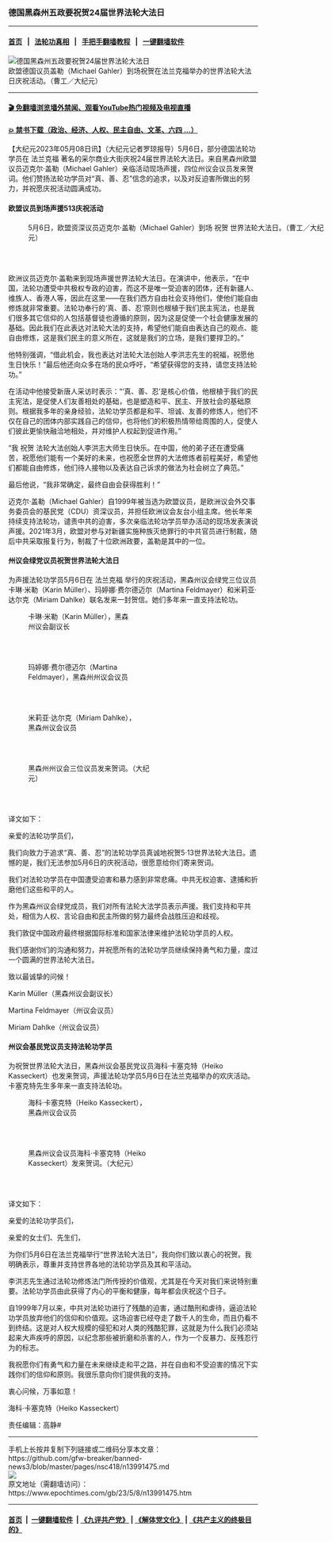 ### 德国黑森州五政要祝贺24届世界法轮大法日
------------------------

#### [首页](https://github.com/gfw-breaker/banned-news3/blob/master/README.md) &nbsp;&nbsp;|&nbsp;&nbsp; [法轮功真相](https://github.com/begood0513/basic/blob/master/README.md)  &nbsp;&nbsp;|&nbsp;&nbsp; [手把手翻墙教程](https://github.com/gfw-breaker/guides/wiki)  &nbsp;&nbsp;|&nbsp;&nbsp; [一键翻墙软件](https://github.com/gfw-breaker/nogfw/blob/master/README.md)  



<div><img alt="德国黑森州五政要祝贺24届世界法轮大法日" class="attachment-djy_600_400 size-djy_600_400 wp-post-image" src="https://i.epochtimes.com/assets/uploads/2023/05/id13991563-fd69e31dcb175107ca998241db211d78-600x400.jpg"/>
<div class="caption">
 欧盟德国议员盖勒（Michael Gahler）到场祝贺在法兰克福举办的世界法轮大法日庆祝活动。（曹工／大纪元）
</div></div><hr/>

#### [ 🎬  免翻墙浏览墙外禁闻、观看YouTube热门视频及电视直播](https://github.com/gfw-breaker/HelloWorld)

#### [ 💥  禁书下载（政治、经济、人权、民主自由、文革、六四 ...）](https://github.com/gfw-breaker/books/blob/master/README.md)

<div><p>
 【大纪元2023年05月08日讯】（大纪元记者罗琼报导）5月6日，部分德国法轮功学员在
 <ok href="https://www.epochtimes.com/gb/tag/%E6%B3%95%E5%85%B0%E5%85%8B%E7%A6%8F.html">
  法兰克福
 </ok>
 著名的采尔商业大街庆祝24届世界法轮大法日。来自黑森州欧盟议员迈克尔‧盖勒（Michael Gahler）亲临活动现场声援，四位州议会议员发来贺词。他们赞扬法轮功学员对“真、善、忍”信念的追求，以及对反迫害所做出的努力，并祝愿庆祝活动圆满成功。
</p>
<h4>
 欧盟议员到场声援513庆祝活动
</h4>
<figure aria-describedby="caption-attachment-13991564" class="wp-caption aligncenter" id="attachment_13991564" style="width: 600px">
 <ok href="https://i.epochtimes.com/assets/uploads/2023/05/id13991564-16e24c95df54c0355432f5c10e1f1283.jpg" target="_blank">
  <img alt="" class="size-large wp-image-13991564" src="https://i.epochtimes.com/assets/uploads/2023/05/id13991564-16e24c95df54c0355432f5c10e1f1283-600x400.jpg"/>
 </ok>
 <br/><figcaption class="wp-caption-text" id="caption-attachment-13991564">
  5月6日，欧盟资深议员迈克尔‧盖勒（Michael Gahler）到场
  <ok href="https://www.epochtimes.com/gb/tag/%E7%A5%9D%E8%B4%BA.html">
   祝贺
  </ok>
  世界法轮大法日。（曹工／大纪元）
 </figcaption><br/>
</figure><br/>
<p>
 欧洲议员迈克尔‧盖勒来到现场声援世界法轮大法日。在演讲中，他表示，“在中国，法轮功遭受中共极权专政的迫害，而这不是唯一受迫害的团体，还有新疆人、维族人、香港人等，因此在这里——在我们西方自由社会支持他们，使他们能自由修炼就非常重要。法轮功奉行的‘真、善、忍’原则也根植于我们民主宪法，也是我们很多其它信仰的人包括基督徒也遵循的原则，因为这是促使一个社会健康发展的基础。因此我们在此表达对法轮大法的支持，希望他们能自由表达自己的观点、能自由修炼，这是我们民主的意义所在，这就是我们的立场，是我们要捍卫的。”
</p>
<p>
 他特别强调，“借此机会，我也表达对法轮大法创始人李洪志先生的祝福，祝愿他生日快乐！”最后他还向众多在场的民众呼吁，“希望获得您的支持，请您支持法轮功。”
</p>
<p>
 在活动中他接受新唐人采访时表示：“‘真、善、忍’是核心价值，他根植于我们的民主宪法，是促使人们友善相处的基础，也是塑造和平、民主、开放社会的基础原则。根据我多年的亲身经验，法轮功学员都是和平、坦诚、友善的修炼人，他们不仅在自己的团体内部实践自己的信仰，也将他们的积极热情带给周围的人，促使人们彼此更愉快融洽地相处，并对维护人权起到促进作用。”
</p>
<p>
 “我
 <ok href="https://www.epochtimes.com/gb/tag/%E7%A5%9D%E8%B4%BA.html">
  祝贺
 </ok>
 法轮大法创始人李洪志大师生日快乐。在中国，他的弟子还在遭受痛苦，祝愿他们能有一个美好的未来，也祝愿全世界的大法修炼者前程美好，希望他们都能自由修炼，他们待人接物以及表达自己诉求的做法为社会树立了典范。”
</p>
<p>
 最后他说，“我非常确定，最终自由会获得胜利！”
</p>
<p>
 迈克尔‧盖勒（Michael Gahler）自1999年被当选为欧盟议员，是欧洲议会外交事务委员会的基民党（CDU）资深议员，并担任欧洲议会友台小组主席。他长年来持续支持法轮功，谴责中共的迫害，多次亲临法轮功学员举办活动的现场发表演说声援。2021年3月，欧盟对参与对新疆实施种族灭绝罪行的中共官员进行制裁，随后中共采取报复行为，制裁了十位欧洲政要，盖勒是其中的一位。
</p>
<h4>
 州议会绿党议员祝贺世界法轮大法日
</h4>
<p>
 为声援法轮功学员5月6日在
 <ok href="https://www.epochtimes.com/gb/tag/%E6%B3%95%E5%85%B0%E5%85%8B%E7%A6%8F.html">
  法兰克福
 </ok>
 举行的庆祝活动，黑森州议会绿党三位议员卡琳‧米勒（Karin Müller）、玛婷娜‧费尔德迈尔（Martina Feldmayer）和米莉亚‧达尔克（Miriam Dahlke）联名发来一封贺信。她们多年来一直支持法轮功。
</p>
<figure aria-describedby="caption-attachment-13991547" class="wp-caption aligncenter" id="attachment_13991547" style="width: 214px">
 <ok href="https://i.epochtimes.com/assets/uploads/2023/05/id13991547-karin_abgeordentenwatsch.jpg" target="_blank">
  <img alt="" class="wp-image-13991547" src="https://i.epochtimes.com/assets/uploads/2023/05/id13991547-karin_abgeordentenwatsch.jpg"/>
 </ok>
 <br/><figcaption class="wp-caption-text" id="caption-attachment-13991547">
  卡琳‧米勒（Karin Müller），黑森州议会副议长
 </figcaption><br/>
</figure><br/>
<figure aria-describedby="caption-attachment-13991540" class="wp-caption aligncenter" id="attachment_13991540" style="width: 214px">
 <ok href="https://i.epochtimes.com/assets/uploads/2023/05/id13991540-Martina-Feldmayer.jpg" target="_blank">
  <img alt="" class="wp-image-13991540" src="https://i.epochtimes.com/assets/uploads/2023/05/id13991540-Martina-Feldmayer.jpg"/>
 </ok>
 <br/><figcaption class="wp-caption-text" id="caption-attachment-13991540">
  玛婷娜‧费尔德迈尔（Martina Feldmayer），黑森州州议会议员
 </figcaption><br/>
</figure><br/>
<figure aria-describedby="caption-attachment-13991542" class="wp-caption aligncenter" id="attachment_13991542" style="width: 224px">
 <ok href="https://i.epochtimes.com/assets/uploads/2023/05/id13991542-kpp_2557-edit-edit_screen.jpg" target="_blank">
  <img alt="" class="wp-image-13991542" src="https://i.epochtimes.com/assets/uploads/2023/05/id13991542-kpp_2557-edit-edit_screen.jpg"/>
 </ok>
 <br/><figcaption class="wp-caption-text" id="caption-attachment-13991542">
  米莉亚‧达尔克（Miriam Dahlke），黑森州议会议员
 </figcaption><br/>
</figure><br/>
<p>
</p>
<figure aria-describedby="caption-attachment-13991490" class="wp-caption aligncenter" id="attachment_13991490" style="width: 260px">
 <ok href="https://i.epochtimes.com/assets/uploads/2023/05/id13991490-57e0819eaf4c8afae4ab21e9e7460a38.jpg" target="_blank">
  <img alt="" class="wp-image-13991490" src="https://i.epochtimes.com/assets/uploads/2023/05/id13991490-57e0819eaf4c8afae4ab21e9e7460a38.jpg"/>
 </ok>
 <br/><figcaption class="wp-caption-text" id="caption-attachment-13991490">
  黑森州州议会三位议员发来贺词。（大纪元）
 </figcaption><br/>
</figure><br/>
<p>
 译文如下：
</p>
<p>
 亲爱的法轮功学员们，
</p>
<p>
 我们向致力于追求“真、善、忍”的法轮功学员真诚地祝贺5‧13世界法轮大法日。遗憾的是，我们无法参加5月6日的庆祝活动，很愿意给你们寄来贺词。
</p>
<p>
 我们对法轮功学员在中国遭受迫害和暴力感到非常悲痛。中共无权迫害、逮捕和折磨他们这些和平的人。
</p>
<p>
 作为黑森州议会绿党成员，我们对所有法轮大法学员表示声援。我们支持和平共处，相信为人权、言论自由和民主所做的努力最终会战胜压迫和歧视。
</p>
<p>
 我们敦促中国政府最终根据国际标准和国家法律来维护法轮功学员的人权。
</p>
<p>
 我们感谢你们的沟通和努力，并祝愿所有的法轮功学员继续保持勇气和力量，度过一个圆满的世界法轮大法日。
</p>
<p>
 致以最诚挚的问候！
</p>
<p>
 Karin Müller（黑森州议会副议长）
</p>
<p>
 Martina Feldmayer（州议会议员）
</p>
<p>
 Miriam Dahlke（州议会议员）
</p>
<h4>
 州议会基民党议员支持法轮功学员
</h4>
<p>
 为祝贺世界法轮大法日，黑森州议会基民党议员海科‧卡塞克特（Heiko Kasseckert）也发来贺词，声援法轮功学员5月6日在法兰克福举办的欢庆活动。卡塞克特先生多年来一直支持法轮功。
</p>
<figure aria-describedby="caption-attachment-13991534" class="wp-caption aligncenter" id="attachment_13991534" style="width: 250px">
 <ok href="https://i.epochtimes.com/assets/uploads/2023/05/id13991534-heiko_kasseckert_6.jpg" target="_blank">
  <img alt="" class="size-full wp-image-13991534" src="https://i.epochtimes.com/assets/uploads/2023/05/id13991534-heiko_kasseckert_6.jpg"/>
 </ok>
 <br/><figcaption class="wp-caption-text" id="caption-attachment-13991534">
  海科‧卡塞克特（Heiko Kasseckert），黑森州议会议员
 </figcaption><br/>
</figure><br/>
<figure aria-describedby="caption-attachment-13991496" class="wp-caption aligncenter" id="attachment_13991496" style="width: 254px">
 <ok href="https://i.epochtimes.com/assets/uploads/2023/05/id13991496-8b59de0bf9c31354e4d654891646bb9d.jpg" target="_blank">
  <img alt="" class="wp-image-13991496" src="https://i.epochtimes.com/assets/uploads/2023/05/id13991496-8b59de0bf9c31354e4d654891646bb9d.jpg"/>
 </ok>
 <br/><figcaption class="wp-caption-text" id="caption-attachment-13991496">
  黑森州议会议员海科‧卡塞克特（Heiko Kasseckert）发来贺词。（大纪元）
 </figcaption><br/>
</figure><br/>
<p>
 译文如下：
</p>
<p>
 亲爱的法轮功学员们，
</p>
<p>
 亲爱的女士们、先生们，
</p>
<p>
 为你们5月6日在法兰克福举行“世界法轮大法日”，我向你们致以衷心的祝贺。我明确表示，尊重并支持世界各地的法轮功学员及其和平活动。
</p>
<p>
 李洪志先生通过法轮功修炼法门所传授的价值观，尤其是在今天对我们来说特别重要。法轮功学员由此获得了内心的平衡和健康，每年都会庆祝这个日子。
</p>
<p>
 自1999年7月以来，中共对法轮功进行了残酷的迫害，通过酷刑和虐待，逼迫法轮功学员放弃他们的信仰和价值观。这场迫害已经夺走了数千人的生命，而且仍看不到终结。这是对人权大规模的侵犯和对人类的残酷犯罪，这就是为什么我们必须站起来大声疾呼的原因，以纪念那些被折磨和杀害的人，作为一个反暴力、反残忍行为的标志。
</p>
<p>
 我祝愿你们有勇气和力量在未来继续走和平之路，并在自由和不受迫害的情况下实践你们的信仰和原则。我很乐意向你们提供我的支持。
</p>
<p>
 衷心问候，万事如意！
</p>
<p>
 海科‧卡塞克特（Heiko Kasseckert）
</p>
<p>
 责任编辑：高静#
</p>
</div>
<hr/>
手机上长按并复制下列链接或二维码分享本文章：<br/>
https://github.com/gfw-breaker/banned-news3/blob/master/pages/nsc418/n13991475.md <br/>
<a href='https://github.com/gfw-breaker/banned-news3/blob/master/pages/nsc418/n13991475.md'><img src='https://github.com/gfw-breaker/banned-news3/blob/master/pages/nsc418/n13991475.md.png'/></a> <br/>
原文地址（需翻墙访问）：https://www.epochtimes.com/gb/23/5/8/n13991475.htm


------------------------
#### [首页](https://github.com/gfw-breaker/banned-news3/blob/master/README.md) &nbsp;|&nbsp; [一键翻墙软件](https://github.com/gfw-breaker/nogfw/blob/master/README.md) &nbsp;| [《九评共产党》](https://github.com/gfw-breaker/9ping.md/blob/master/README.md#九评之一评共产党是什么) | [《解体党文化》](https://github.com/gfw-breaker/jtdwh.md/blob/master/README.md) | [《共产主义的终极目的》](https://github.com/gfw-breaker/gczydzjmd.md/blob/master/README.md)


<img src='http://gfw-breaker.win/banned-news3/pages/nsc418/n13991475.md' width='0px' height='0px'/>